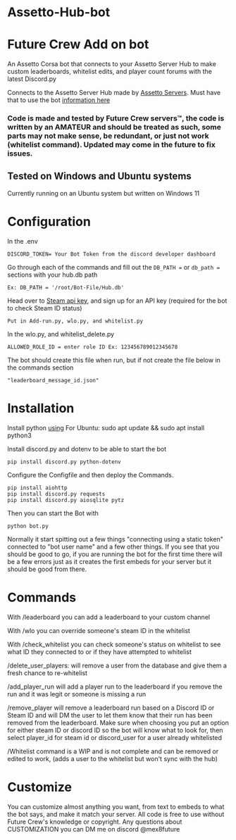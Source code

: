 # Assetto-Hub-bot

# Future Crew Add on bot

An Assetto Corsa bot that connects to your Assetto Server Hub to make custom leaderboards, whitelist edits, and player count forums with the latest Discord.py

Connects to the Assetto Server Hub made by [Assetto Servers](https://assettoserver.org/patreon-docs/plugins/PatreonHubPlugin). Must have that to use the bot [information here](https://assettoserver.org/patreon-docs/assettoserver-hub/)

### Code is made and tested by Future Crew servers™, the code is written by an AMATEUR and should be treated as such, some parts may not make sense, be redundant, or just not work (whitelist command). Updated may come in the future to fix issues. 

## Tested on Windows and Ubuntu systems

Currently running on an Ubuntu system but written on Windows 11


# Configuration
In the .env
```
DISCORD_TOKEN= Your Bot Token from the discord developer dashboard
```
Go through each of the commands and fill out the ```DB_PATH =``` or ```db_path =``` sections with your hub.db path
```
Ex: DB_PATH = '/root/Bot-File/Hub.db'
```

Head over to [Steam api key](https://steamcommunity.com/dev/apikey), and sign up for an API key (required for the bot to check Steam ID status)
```
Put in Add-run.py, wlo.py, and whitelist.py
```

In the wlo.py, and whitelist_delete.py
```
ALLOWED_ROLE_ID = enter role ID Ex: 123456789012345678
```
The bot should create this file when run, but if not create the file below in the commands section
```
"leaderboard_message_id.json"
```

# Installation
Install python [using](https://www.python.org/downloads/) 
For Ubuntu: sudo apt update && sudo apt install python3

Install discord.py and dotenv to be able to start the bot
```
pip install discord.py python-dotenv
```

Configure the Configfile and then deploy the Commands.
```
pip install aiohttp
pip install discord.py requests
pip install discord.py aiosqlite pytz
```

Then you can start the Bot with
```
python bot.py
```
Normally it start spitting out a few things "connecting using a static token" connected to "bot user name" and a few other things. If you see that you should be good to go, if you are running the bot for the first time there will be a few errors just as it creates the first embeds for your server but it should be good from there.

# Commands
With /leaderboard you can add a leaderboard to your custom channel

With /wlo you can override someone's steam ID in the whitelist 

With /check_whitelist you can check someone's status on whitelist to see what ID they connected to or if they have attempted to whitelist

/delete_user_players: will remove a user from the database and give them a fresh chance to re-whitelist 

/add_player_run will add a player run to the leaderboard if you remove the run and it was legit or someone is missing a run

/remove_player will remove a leaderboard run based on a Discord ID or Steam ID and will DM the user to let them know that their run has been removed from the leaderboard. Make sure when choosing you put an option for either steam ID or discord ID so the bot will know what to look for, then select player_id for steam id or discord_user for a user already whitelisted

/Whitelist command is a WIP and is not complete and can be removed or edited to work, (adds a user to the whitelist but won't sync with the hub)


# Customize
You can customize almost anything you want, from text to embeds to what the bot says, and make it match your server. All code is free to use without Future Crew's knowledge or copyright. Any questions about CUSTOMIZATION you can DM me on discord @mex8future
